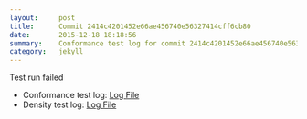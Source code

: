 ```yaml
---
layout:     post
title:      Commit 2414c4201452e66ae456740e56327414cff6cb80
date:       2015-12-18 18:18:56
summary:    Conformance test log for commit 2414c4201452e66ae456740e56327414cff6cb80.
category:   jekyll
---
```


Test run failed

- Conformance test log: [Log File](http://s3-us-west-2.amazonaws.com/kraken-e2e-logs/conformance/kraken_2414c4201452e66ae456740e56327414cff6cb80_conformance.log)
- Density test log: [Log File](http://s3-us-west-2.amazonaws.com/kraken-e2e-logs/conformance/kraken_2414c4201452e66ae456740e56327414cff6cb80_density.log)
